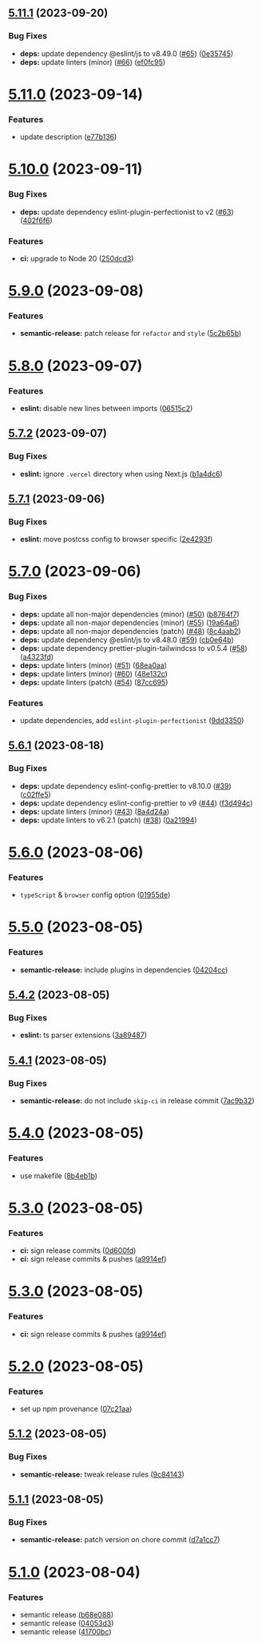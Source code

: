 ## [5.11.1](https://github.com/samialdury/config/compare/v5.11.0...v5.11.1) (2023-09-20)


### Bug Fixes

* **deps:** update dependency @eslint/js to v8.49.0 ([#65](https://github.com/samialdury/config/issues/65)) ([0e35745](https://github.com/samialdury/config/commit/0e3574563106037ab9808668158ccd4beedcff79))
* **deps:** update linters (minor) ([#66](https://github.com/samialdury/config/issues/66)) ([ef0fc95](https://github.com/samialdury/config/commit/ef0fc957198e2982461030219e5fee15816da6b7))

# [5.11.0](https://github.com/samialdury/config/compare/v5.10.0...v5.11.0) (2023-09-14)


### Features

* update description ([e77b136](https://github.com/samialdury/config/commit/e77b1369f12d2184eaaf235bba7f8f9165b6460e))

# [5.10.0](https://github.com/samialdury/config/compare/v5.9.0...v5.10.0) (2023-09-11)


### Bug Fixes

* **deps:** update dependency eslint-plugin-perfectionist to v2 ([#63](https://github.com/samialdury/config/issues/63)) ([402f6f6](https://github.com/samialdury/config/commit/402f6f6df4bfa1bf79d8db342475025ac93161e2))


### Features

* **ci:** upgrade to Node 20 ([250dcd3](https://github.com/samialdury/config/commit/250dcd3da2b194de013bd4ba354a876790ebee23))

# [5.9.0](https://github.com/samialdury/config/compare/v5.8.0...v5.9.0) (2023-09-08)


### Features

* **semantic-release:** patch release for `refactor` and `style` ([5c2b65b](https://github.com/samialdury/config/commit/5c2b65bfba758a7897b9ec3b34cc7a7e6e2ead45))

# [5.8.0](https://github.com/samialdury/config/compare/v5.7.2...v5.8.0) (2023-09-07)


### Features

* **eslint:** disable new lines between imports ([06515c2](https://github.com/samialdury/config/commit/06515c2b25d02b573ea986551c8c9c40c0110a98))

## [5.7.2](https://github.com/samialdury/config/compare/v5.7.1...v5.7.2) (2023-09-07)


### Bug Fixes

* **eslint:** ignore `.vercel` directory when using Next.js ([b1a4dc6](https://github.com/samialdury/config/commit/b1a4dc6b6458af51057f153f964dd5adeeded858))

## [5.7.1](https://github.com/samialdury/config/compare/v5.7.0...v5.7.1) (2023-09-06)


### Bug Fixes

* **eslint:** move postcss config to browser specific ([2e4293f](https://github.com/samialdury/config/commit/2e4293f3552d16034e5cdf1ef0c3d5e8d9099574))

# [5.7.0](https://github.com/samialdury/config/compare/v5.6.1...v5.7.0) (2023-09-06)


### Bug Fixes

* **deps:** update all non-major dependencies (minor) ([#50](https://github.com/samialdury/config/issues/50)) ([b8764f7](https://github.com/samialdury/config/commit/b8764f731a9d1e70950079ef7bba1fe4aaed0920))
* **deps:** update all non-major dependencies (minor) ([#55](https://github.com/samialdury/config/issues/55)) ([19a64a6](https://github.com/samialdury/config/commit/19a64a62aee08242d452f170ec2dab8b36bd2778))
* **deps:** update all non-major dependencies (patch) ([#48](https://github.com/samialdury/config/issues/48)) ([8c4aab2](https://github.com/samialdury/config/commit/8c4aab2cc3c9774d1a13e05a47741522c7953e88))
* **deps:** update dependency @eslint/js to v8.48.0 ([#59](https://github.com/samialdury/config/issues/59)) ([cb0e64b](https://github.com/samialdury/config/commit/cb0e64b0408c3b01ac050e0e5155644be7aab950))
* **deps:** update dependency prettier-plugin-tailwindcss to v0.5.4 ([#58](https://github.com/samialdury/config/issues/58)) ([a4323fd](https://github.com/samialdury/config/commit/a4323fdc7b05c12d696d8a9da8a2740c42560b03))
* **deps:** update linters (minor) ([#51](https://github.com/samialdury/config/issues/51)) ([68ea0aa](https://github.com/samialdury/config/commit/68ea0aa9c5e3a375fcd71dcebc5eebed95a3aa20))
* **deps:** update linters (minor) ([#60](https://github.com/samialdury/config/issues/60)) ([48e132c](https://github.com/samialdury/config/commit/48e132c48bd007b774258fdeab4bb8672aa62bf8))
* **deps:** update linters (patch) ([#54](https://github.com/samialdury/config/issues/54)) ([87cc695](https://github.com/samialdury/config/commit/87cc69544b5fc2dc0e2f4fe4c582ce3eb2d4f926))


### Features

* update dependencies, add `eslint-plugin-perfectionist` ([9dd3350](https://github.com/samialdury/config/commit/9dd3350e6f1b00642b09280cd591d7278dd5a5d4))

## [5.6.1](https://github.com/samialdury/config/compare/v5.6.0...v5.6.1) (2023-08-18)


### Bug Fixes

* **deps:** update dependency eslint-config-prettier to v8.10.0 ([#39](https://github.com/samialdury/config/issues/39)) ([c02ffe5](https://github.com/samialdury/config/commit/c02ffe5342c0315c694c502c9b078508f24478b4))
* **deps:** update dependency eslint-config-prettier to v9 ([#44](https://github.com/samialdury/config/issues/44)) ([f3d494c](https://github.com/samialdury/config/commit/f3d494c36743fd382ac191e039591db038b78003))
* **deps:** update linters (minor) ([#43](https://github.com/samialdury/config/issues/43)) ([8a4d24a](https://github.com/samialdury/config/commit/8a4d24a42219a2e415101a23b467c92c26b6665c))
* **deps:** update linters to v6.2.1 (patch) ([#38](https://github.com/samialdury/config/issues/38)) ([0a21994](https://github.com/samialdury/config/commit/0a2199423415170ce571627ae3b6d4e22676158f))

# [5.6.0](https://github.com/samialdury/config/compare/v5.5.0...v5.6.0) (2023-08-06)


### Features

* `typeScript` & `browser` config option ([01955de](https://github.com/samialdury/config/commit/01955de91682aa05dec8aefce71728eb27669cea))

# [5.5.0](https://github.com/samialdury/config/compare/v5.4.2...v5.5.0) (2023-08-05)


### Features

* **semantic-release:** include plugins in dependencies ([04204cc](https://github.com/samialdury/config/commit/04204ccacf3d9ee57f293095efc97c764a7ab6ce))

## [5.4.2](https://github.com/samialdury/config/compare/v5.4.1...v5.4.2) (2023-08-05)


### Bug Fixes

* **eslint:** ts parser extensions ([3a89487](https://github.com/samialdury/config/commit/3a8948723f18433d1e73bd4e33a3cf8119ac06b3))

## [5.4.1](https://github.com/samialdury/config/compare/v5.4.0...v5.4.1) (2023-08-05)


### Bug Fixes

* **semantic-release:** do not include `skip-ci` in release commit ([7ac9b32](https://github.com/samialdury/config/commit/7ac9b32054370efc01140d02d3c3b93b50598b9f))

# [5.4.0](https://github.com/samialdury/config/compare/v5.3.0...v5.4.0) (2023-08-05)


### Features

* use makefile ([8b4eb1b](https://github.com/samialdury/config/commit/8b4eb1b1878ad1de38e59e792b6259537a8eab55))

# [5.3.0](https://github.com/samialdury/config/compare/v5.2.0...v5.3.0) (2023-08-05)


### Features

* **ci:** sign release commits ([0d600fd](https://github.com/samialdury/config/commit/0d600fd553695f87786f204ca3314511be64196f))
* **ci:** sign release commits & pushes ([a9914ef](https://github.com/samialdury/config/commit/a9914efe26969d3e002c466cc1ae742a3dfec71d))

# [5.3.0](https://github.com/samialdury/config/compare/v5.2.0...v5.3.0) (2023-08-05)


### Features

* **ci:** sign release commits & pushes ([a9914ef](https://github.com/samialdury/config/commit/a9914efe26969d3e002c466cc1ae742a3dfec71d))

# [5.2.0](https://github.com/samialdury/config/compare/v5.1.2...v5.2.0) (2023-08-05)


### Features

* set up npm provenance ([07c21aa](https://github.com/samialdury/config/commit/07c21aa6a94bbd2b8f9c4eb8716c9f06b4388e67))

## [5.1.2](https://github.com/samialdury/config/compare/v5.1.1...v5.1.2) (2023-08-05)


### Bug Fixes

* **semantic-release:** tweak release rules ([9c84143](https://github.com/samialdury/config/commit/9c841434d36edee51801e878bf172d2c2636660a))

## [5.1.1](https://github.com/samialdury/config/compare/v5.1.0...v5.1.1) (2023-08-05)


### Bug Fixes

* **semantic-release:** patch version on chore commit ([d7a1cc7](https://github.com/samialdury/config/commit/d7a1cc71c1c52f4cca5ca29036b2cb46a65e332a))

# [5.1.0](https://github.com/samialdury/config/compare/v5.0.0...v5.1.0) (2023-08-04)


### Features

* semantic release ([b68e088](https://github.com/samialdury/config/commit/b68e0880be1d51965d13e78cc859423ce264ccf8))
* semantic release ([04053d3](https://github.com/samialdury/config/commit/04053d3c32bab3a348463e9c8f72e54ce1da7f91))
* semantic release ([41700bc](https://github.com/samialdury/config/commit/41700bc411c905daea7a3abeca44af3c85701b1f))
